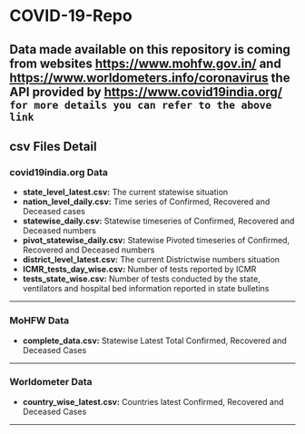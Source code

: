 # COVID-19-Repo
Data made available on this repository is coming from websites https://www.mohfw.gov.in/ and https://www.worldometers.info/coronavirus the API provided by https://www.covid19india.org/
```for more details you can refer to the above link```
---
## csv Files Detail

### covid19india.org Data

- **state_level_latest.csv:** The current statewise situation
- **nation_level_daily.csv:** Time series of Confirmed, Recovered and Deceased cases
- **statewise_daily.csv:** Statewise timeseries of Confirmed, Recovered  and Deceased numbers
- **pivot_statewise_daily.csv:** Statewise Pivoted timeseries of Confirmed, Recovered and Deceased numbers
- **district_level_latest.csv:** The current Districtwise numbers situation
- **ICMR_tests_day_wise.csv:** Number of tests reported by ICMR
- **tests_state_wise.csv:** Number of tests conducted by the state, ventilators and hospital bed information reported in state bulletins

---
### MoHFW Data

- **complete_data.csv:** Statewise Latest Total Confirmed, Recovered and Deceased Cases
---
### Worldometer Data

- **country_wise_latest.csv:** Countries latest Confirmed, Recovered and Deceased Cases

---
